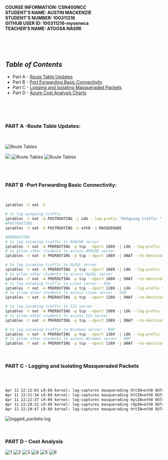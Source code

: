 **COURSE INFORMATION:  CSN400NCC**\
**STUDENT’S NAME:  AUSTIN MACKENZIE**\
**STUDENT'S NUMBER: 100311216**\
**GITHUB USER ID: 100311216-myseneca**\
**TEACHER’S NAME:  ATOOSA NASIRI**

<br>
<br>
<br>


## ***Table of Contents*** 
* Part A - [Route Table Updates](#part-a--logging-and-analyzing-dns-and-http-traffic)
* Part B - [Port Forwarding Basic Connectivity](#part-b--logging-and-analyzing-ftp-and-mysql-traffic)
* Part C - [Logging and Isolating Masqueraded Packets](#part-c---adjusting-firewalls-to-drop-and-log-traffic)
* Part D - [Azure Cost Analysis Charts](#part-d---cost-analysis)

<br>
<br>
<bR>


### **PART A** -Route Table Updates: 

<br>

![**Route Tables**](https://github.com/130011216-myseneca/CSN400-Capstone/blob/main/Checkpoint9/iptableslin.jpg?raw=true)

![](https://github.com/130011216-myseneca/CSN400-Capstone/blob/main/Checkpoint9/iptableslin2.jpg?raw=true)
![**Route Tables**](https://github.com/130011216-myseneca/CSN400-Capstone/blob/main/Checkpoint9/RT-89.jpg?raw=true)
![**Route Tables**](https://github.com/130011216-myseneca/CSN400-Capstone/blob/main/Checkpoint9/Rex.jpg?raw=true)


<br>


<br>



### **PART B** -Port Forwarding Basic Connectivity: 
<br>


```bash
iptables -t nat -F

# to log outgoing traffic
iptables -t nat -A POSTROUTING -j LOG --log-prefix "Outgoing traffic "
#POSTROUTING
iptables -t nat -A POSTROUTING -o eth0 -j MASQUERADE

#PREROUTING
# to log incoming traffic to APACHE server
iptables -t nat -A PREROUTING -p tcp --dport 1889 -j LOG --log-prefix "APACHE "
# to allow other students to access APACHE server
iptables -t nat -A PREROUTING -p tcp --dport 1889 -j DNAT --to-destination 172.17.89.37:80

# to log incoming traffic to MySQL server
iptables -t nat -A PREROUTING -p tcp --dport 1689 -j LOG --log-prefix "MySQL "
# to allow other students to access MySQL server
iptables -t nat -A PREROUTING -p tcp --dport 1689 -j DNAT --to-destination 172.17.89.37:33$
# to log incoming traffic to Linux server - SSH
iptables -t nat -A PREROUTING -p tcp --dport 1289 -j LOG --log-prefix "SSH "
# to allow other students to access Linux server - SSH
iptables -t nat -A PREROUTING -p tcp --dport 1289 -j DNAT --to-destination 172.17.89.37:22

# to log incoming traffic to IIS server
iptables -t nat -A PREROUTING -p tcp --dport 1989 -j LOG --log-prefix "IIS "
# to allow other students to access IIS server
iptables -t nat -A PREROUTING -p tcp --dport 1989 -j DNAT --to-destination 172.17.89.36:80

# to log incoming traffic to Windows server - RDP
iptables -t nat -A PREROUTING -p tcp --dport 1389 -j LOG --log-prefix "RDP "
# to allow other students to access Windows server - RDP
iptables -t nat -A PREROUTING -p tcp --dport 1389 -j DNAT --to-destination 172.17.89.36:33$

```


<br>

### **PART C** - Logging and Isolating Masqueraded Packets
<br>

```bash

Apr 11 22:12:03 LR-89 kernel: log-captures masquerading httIN=eth0 OUT=eth0 MAC=00:22:48:b1:08:cd:c0:d6:82:30:eb:9c:08:00 SRC=192.168.90.36 DST=172.17.89.36 LEN=52 TOS=0x00 PREC=0x00 TTL=125 ID=5087 DF PROTO=TCP SPT=54773 DPT=80 WINDOW=2050 RES=0x00 ACK URGP=0 
Apr 11 22:21:34 LR-89 kernel: log-captures masquerading httIN=eth0 OUT=eth0 MAC=00:22:48:b1:08:cd:c0:d6:82:30:eb:9c:08:00 SRC=192.168.90.36 DST=172.17.89.37 LEN=40 TOS=0x00 PREC=0x00 TTL=125 ID=5281 DF PROTO=TCP SPT=54871 DPT=80 WINDOW=2050 RES=0x00 ACK URGP=0
Apr 11 22:22:37 LR-89 kernel: log-captures masquerading mysIN=eth0 OUT=eth0 MAC=00:22:48:b1:08:cd:c0:d6:82:30:eb:9c:08:00 SRC=192.168.90.36 DST=172.17.89.37 LEN=40 TOS=0x00 PREC=0x00 TTL=125 ID=5289 DF PROTO=TCP SPT=52053 DPT=3389 WINDOW=29200 RES=0x00 SYN URGP=0=0x00 TTL=125 ID=5286 DF PROTO=TCP SPT=54891 DPT=3306 WINDOW=2049 RES=0x00 ACK URGP=0
Apr 11 22:20:31 LR-89 kernel: log-captures masquerading rdpIN=eth0 OUT=eth0 MAC=00:22:48:b1:08:cd:c0:d6:82:30:eb:9c:08:00 SRC=192.168.90.36 DST=172.17.89.36 LEN=40 TOS=0x00 PREC=0x00 TTL=125 ID=5157 DF PROTO=TCP SPT=54867 DPT=3389 WINDOW=0 RES=0x00 ACK RST URGP=0
Apr 11 22:20:47 LR-89 kernel: log-captures masquerading httIN=eth0 OUT=eth0 MAC=00:22:48:b1:08:cd:c0:d6:82:30:eb:9c:08:00 SRC=192.168.90.36 DST=172.17.89.37 LEN=40 TOS=0x00 PREC=0x00 TTL=125 ID=5167 DF PROTO=TCP SPT=54870 DPT=80 WINDOW=2049 RES=0x00 ACK FIN URGP=0
```

![logged_packets.log](https://github.com/130011216-myseneca/CSN400-Capstone/blob/main/Checkpoint9/masqueraded-capture.jpg?raw=true)

<br>


### **PART D** - Cost Analysis

![1](https://github.com/130011216-myseneca/CSN400-Capstone/blob/main/Checkpoint9/Cost1.jpg?raw=true)
![2](https://github.com/130011216-myseneca/CSN400-Capstone/blob/main/Checkpoint9/Cost2.jpg?raw=true)
![3](https://github.com/130011216-myseneca/CSN400-Capstone/blob/main/Checkpoint9/Cost3.jpg?raw=true)
![4](https://github.com/130011216-myseneca/CSN400-Capstone/blob/main/Checkpoint9/Cost4.jpg?raw=true)
![5](https://github.com/130011216-myseneca/CSN400-Capstone/blob/main/Checkpoint9/Cost5.jpg?raw=true)
![6](https://github.com/130011216-myseneca/CSN400-Capstone/blob/main/Checkpoint9/Cost6.jpg?raw=true)